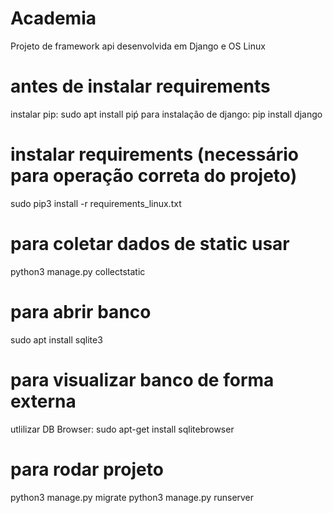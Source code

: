 # Academia

Projeto de framework api desenvolvida em Django e OS Linux

# antes de instalar requirements

instalar pip: sudo apt install piṕ
para instalação de django: pip install django

# instalar requirements (necessário para operação correta do projeto)
sudo pip3 install -r requirements_linux.txt

# para coletar dados de static usar
python3 manage.py collectstatic

# para abrir banco
sudo apt install sqlite3

# para visualizar banco de forma externa

utlilizar DB Browser: sudo apt-get install sqlitebrowser

# para rodar projeto

python3 manage.py migrate
python3 manage.py runserver
